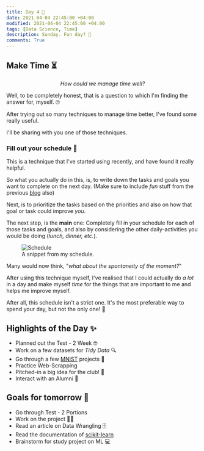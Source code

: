 ```yaml
---
title: Day 4 🦉
date: 2021-04-04 22:45:00 +04:00
modified: 2021-04-04 22:45:00 +04:00
tags: [Data Science, Time]
description: Sunday. Fun day? 🤖
comments: True
---
```


## Make Time ⏳

<p align="center">
  <em>How could we manage time well?</em>
</p>  


Well, to be completely honest, that is a question to which I'm finding the answer for, myself. 🙄

After trying out so many techniques to manage time better, I've found some really useful. 

I'll be sharing with you one of those techniques. 

### Fill out your schedule 📆

This is a technique that I've started using recently, and have found it really helpful. 

So what you actually do in this, is, to write down the tasks and goals you want to complete on the next day. (Make sure to include *fun* stuff from the previous [blog](https://abxhr-learning.vercel.app/Day-3/) also)

Next, is to prioritize the tasks based on the priorities and also on how that goal or task could improve *you*.

The next step, is the **main** one: Completely fill in your schedule for each of those tasks and goals, and also by considering the other daily-activities you would be doing (*lunch, dinner, etc.*).

<figure>
<img src="/2020-04-04/snippet.png" alt="Schedule">
<figcaption>A snippet from my schedule.</figcaption>
</figure> 

Many would now think, "*what about the spontaneity of the moment?*"

After using this technique myself, I've realised that I could actually do *a lot* in a day and make myself *time* for the things that are important to me and helps me improve myself.

After all, this schedule isn't a strict one. It's the most preferable way to spend your day, but not the only one! 🙌
  
## Highlights of the Day ✨
- Planned out the Test - 2 Week 🤓
- Work on a few datasets for *Tidy Data* 🔍
- Go through a few [MNIST](https://en.wikipedia.org/wiki/MNIST_database) projects :1234:
- Practice Web-Scrapping
- Pitched-in a big idea for the club! 💯
- Interact with an Alumni 🤝

## Goals for tomorrow 📝
- Go through Test - 2 Portions 
- Work on the project 👨‍💻
- Read an article on Data Wrangling 🗄
- Read the documentation of [scikit-learn](https://scikit-learn.org/)
- Brainstorm for study project on ML 💻
